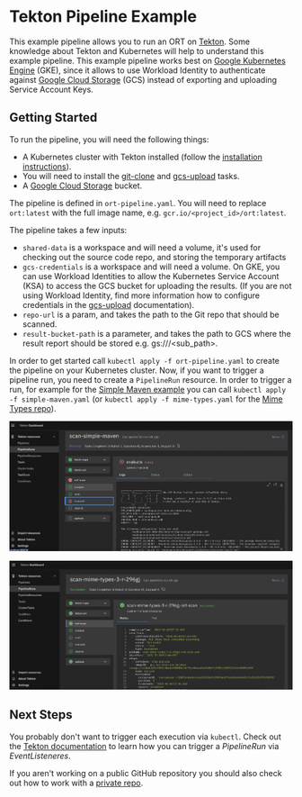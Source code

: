 # Tekton Pipeline Example

This example pipeline allows you to run an ORT on [Tekton](https://tekton.dev/). Some knowledge about Tekton and
Kubernetes will help to understand this example pipeline. This example pipeline works best on
[Google Kubernetes Engine](https://cloud.google.com/kubernetes-engine) (GKE), since it allows to use Workload Identity
to authenticate against [Google Cloud Storage](https://cloud.google.com/products/storage) (GCS) instead of exporting and
uploading Service Account Keys.

## Getting Started

To run the pipeline, you will need the following things:
* A Kubernetes cluster with Tekton installed (follow the 
  [installation instructions](https://tekton.dev/docs/pipelines/install/)).
* You will need to install the [git-clone](https://hub.tekton.dev/tekton/task/git-clone) and 
  [gcs-upload](https://hub.tekton.dev/tekton/task/gcs-upload) tasks.
* A [Google Cloud Storage](https://cloud.google.com/products/storage) bucket.

The pipeline is defined in `ort-pipeline.yaml`. You will need to replace `ort:latest` with the full image name, e.g.
`gcr.io/<project_id>/ort:latest`.

The pipeline takes a few inputs:
* `shared-data` is a workspace and will need a volume, it's used for checking out the source code repo, and storing the
  temporary artifacts
* `gcs-credentials` is a workspace and will need a volume. On GKE, you can use Workload Identities to allow the
  Kubernetes Service Account (KSA) to access the GCS bucket for uploading the results. (If you are not using Workload
  Identity, find more information how to configure credentials in the
  [gcs-upload](https://hub.tekton.dev/tekton/task/gcs-upload) documentation).
* `repo-url` is a param, and takes the path to the Git repo that should be scanned.
* `result-bucket-path` is a parameter, and takes the path to GCS where the result report should be stored e.g.
  gs://<gcs-bucket>/<sub_path>.

In order to get started call `kubectl apply -f ort-pipeline.yaml` to create the pipeline on your Kubernetes cluster.
Now, if you want to trigger a pipeline run, you need to create a `PipelineRun` resource. In order to trigger a run, for
example for the [Simple Maven example](https://github.com/MarcelBochtler/maven-simple) you can call
`kubectl apply -f simple-maven.yaml` (or `kubectl apply -f mime-types.yaml` for the
[Mime Types repo](https://github.com/jshttp/mime-types)).

![Example run of Simple Maven](images/simple-maven.png)

![Example run of Mime Types](images/mime-types.png)

## Next Steps
You probably don't want to trigger each execution via `kubectl`. Check out the
[Tekton documentation](https://tekton.dev/docs/triggers/) to learn how you can trigger a _PipelineRun_ via
_EventListeneres_.

If you aren't working on a public GitHub repository you should also check out how to work with a
[private repo](https://hub.tekton.dev/tekton/task/git-clone).
